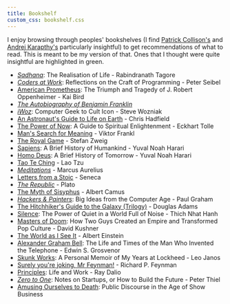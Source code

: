 ```yaml
---
title: Bookshelf
custom_css: bookshelf.css
---
```


I enjoy browsing through peoples' bookshelves (I find [Patrick Collison's](https://patrickcollison.com/bookshelf) and [Andrej Karapthy's](https://www.goodreads.com/review/list/13472185-andrej-karpathy?shelf=read) particularly insightful) to get recommendations of what to read. This is meant to be my version of that. Ones that I thought were quite insightful are highlighted in green.

* *[Sadhana](https://www.goodreads.com/book/show/158435.Sadhana)*: The Realisation of Life - Rabindranath Tagore
* *[Coders at Work](https://www.goodreads.com/book/show/6713575-coders-at-work)*: Reflections on the Craft of Programming - Peter Seibel
* [American Prometheus](https://www.goodreads.com/book/show/80571.American_Prometheus): The Triumph and Tragedy of J. Robert Oppenheimer - Kai Bird
* *[The Autobiography of Benjamin Franklin](https://www.goodreads.com/book/show/52309.The_Autobiography_of_Benjamin_Franklin)*
* *[iWoz](https://www.goodreads.com/book/show/798635.iWoz)*: Computer Geek to Cult Icon - Steve Wozniak
* [An Astronaut's Guide to Life on Earth](https://www.goodreads.com/book/show/18170143-an-astronaut-s-guide-to-life-on-earth) - Chris Hadfield
* [The Power of Now](https://www.goodreads.com/book/show/6708.The_Power_of_Now): A Guide to Spiritual Enlightenment - Eckhart Tolle
* [Man's Search for Meaning](https://www.goodreads.com/book/show/4069.Man_s_Search_for_Meaning) - Viktor Frankl
* [The Royal Game](https://www.goodreads.com/book/show/1220459.The_Royal_Game) - Stefan Zweig
* [Sapiens](https://www.goodreads.com/book/show/23692271-sapiens): A Brief History of Humankind - Yuval Noah Harari
* [Homo Deus](https://www.goodreads.com/book/show/31138556-homo-deus): A Brief History of Tomorrow - Yuval Noah Harari
* [Tao Te Ching](https://www.goodreads.com/book/show/67896.Tao_Te_Ching) - Lao Tzu
* *[Meditations](https://www.goodreads.com/book/show/30659.Meditations)* - Marcus Aurelius
* [Letters from a Stoic](https://www.goodreads.com/book/show/97411.Letters_from_a_Stoic) - Seneca
* *[The Republic](https://www.goodreads.com/book/show/30289.The_Republic)* - Plato
* [The Myth of Sisyphus](https://www.goodreads.com/book/show/91950.The_Myth_of_Sisyphus) - Albert Camus
* *[Hackers & Painters](https://www.goodreads.com/book/show/41793.Hackers_Painters)*: Big Ideas from the Computer Age - Paul Graham
* [The Hitchhiker's Guide to the Galaxy (Trilogy)](https://www.goodreads.com/book/show/386162.The_Hitchhiker_s_Guide_to_the_Galaxy) - Douglas Adams
* [Silence](https://www.goodreads.com/book/show/23149937-silence): The Power of Quiet in a World Full of Noise - Thich Nhat Hanh
* [Masters of Doom](https://www.goodreads.com/book/show/222146.Masters_of_Doom): How Two Guys Created an Empire and Transformed Pop Culture - David Kushner
* [The World as I See It](https://www.goodreads.com/book/show/231610.The_World_As_I_See_It) - Albert Einstein
* [Alexander Graham Bell](https://www.goodreads.com/book/show/663683.Alexander_Graham_Bell): The Life and Times of the Man Who Invented the Telephone - Edwin S. Grosvenor
* [Skunk Works](https://www.goodreads.com/book/show/101438.Skunk_Works): A Personal Memoir of My Years at Lockheed - Leo Janos
* [Surely you're joking, Mr Feynman!](https://www.goodreads.com/book/show/35167685-surely-you-re-joking-mr-feynman) - Richard P. Feynman
* [Principles](https://www.goodreads.com/book/show/34536488-principles): Life and Work - Ray Dalio
* *[Zero to One](https://www.goodreads.com/book/show/18050143-zero-to-one)*: Notes on Startups, or How to Build the Future - Peter Thiel
* [Amusing Ourselves to Death](https://www.goodreads.com/book/show/74034.Amusing_Ourselves_to_Death): Public Discourse in the Age of Show Business
